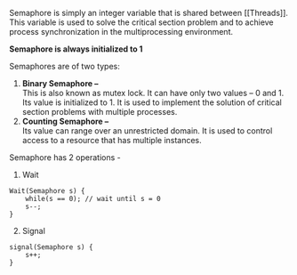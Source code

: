 Semaphore is simply an integer variable that is shared between [[Threads]]. This variable is used to solve the critical section problem and to achieve process synchronization in the multiprocessing environment.

**Semaphore is always initialized to 1**

Semaphores are of two types:
1.  **Binary Semaphore –**   
    This is also known as mutex lock. It can have only two values – 0 and 1. Its value is initialized to 1. It is used to implement the solution of critical section problems with multiple processes.
2.  **Counting Semaphore –**   
    Its value can range over an unrestricted domain. It is used to control access to a resource that has multiple instances.

Semaphore has 2 operations -
1. Wait
``` 
Wait(Semaphore s) {
	while(s == 0); // wait until s = 0
	s--;
}
```

2. Signal
```
signal(Semaphore s) {
	s++;
}
```

